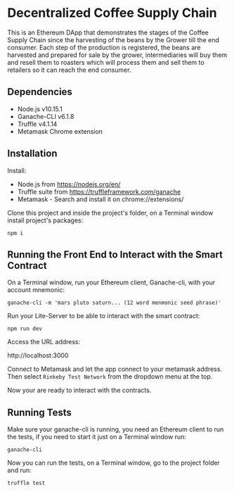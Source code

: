# Decentralized Coffee Supply Chain

This is an Ethereum DApp that demonstrates the stages of the Coffee Supply Chain since the harvesting of the beans by the Grower till the end consumer. Each step of the production is registered, the beans are harvested and prepared for sale by the grower, intermediaries will buy them and resell them to roasters which will process them and sell them to retailers so it can reach the end consumer.

## Dependencies

- Node.js            v10.15.1
- Ganache-CLI        v6.1.8
- Truffle            v4.1.14
- Metamask           Chrome extension

## Installation

Install:

- Node.js from https://nodejs.org/en/
- Truffle suite from https://truffleframework.com/ganache
- Metamask - Search and install it on chrome://extensions/

Clone this project and inside the project's folder, on a Terminal window install project's packages: 

```
npm i
```

## Running the Front End to Interact with the Smart Contract

On a Terminal window, run your Ethereum client, Ganache-cli, with your account mnemonic:

```
ganache-cli -m 'mars pluto saturn... (12 word menmonic seed phrase)'
```

Run your Lite-Server to be able to interact with the smart contract:

```
npm run dev
```

Access the URL address: 

http://localhost:3000

Connect to Metamask and let the app connect to your metamask address. Then select `Rinkeby Test Network` from the dropdown menu at the top.

Now your are ready to interact with the contracts.

## Running Tests

Make sure your ganache-cli is running, you need an Ethereum client to run the tests, if you need to start it just on a Terminal window run: 

```
ganache-cli
```

Now you can run the tests, on a Terminal window, go to the project folder and run: 

```
truffle test
```

